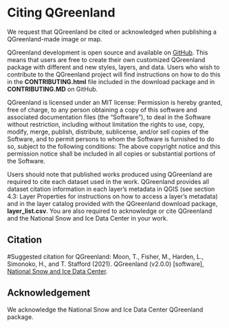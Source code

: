# Citing QGreenland

We request that QGreenland be cited or acknowledged when publishing a
QGreenland-made image or map.

QGreenland development is open source and available on [GitHub](https://github.com/nsidc/qgreenland). 
This means that users are free to create their own customized QGreenland
package with different and new styles, layers, and data. Users who wish to contribute to the
QGreenland project will find instructions on how to do this in the **CONTRIBUTING.html** file
included in the download package and in **CONTRIBUTING.MD** on GitHub.

QGreenland is licensed under an MIT license:
Permission is hereby granted, free of charge, to any person obtaining a copy of this software
and associated documentation files (the “Software”), to deal in the Software without restriction,
including without limitation the rights to use, copy, modify, merge, publish, distribute,
sublicense, and/or sell copies of the Software, and to permit persons to whom the Software
is furnished to do so, subject to the following conditions: The above copyright notice and this
permission notice shall be included in all copies or substantial portions of the Software.

Users should note that published works produced using QGreenland are required to cite
each dataset used in the work. QGreenland provides all dataset citation information in each
layer’s metadata in QGIS (see section 4.3: Layer Properties for instructions on how to access a
layer’s metadata) and in the layer catalog provided with the QGreenland download package,
**layer_list.csv**. You are also required to acknowledge or cite QGreenland and the National
Snow and Ice Data Center in your work.

## Citation

#Suggested citation for QGreenland:
Moon, T., Fisher, M., Harden, L., Simonoko, H., and T. Stafford (2021). QGreenland (v2.0.0) [software],
[National Snow and Ice Data Center](https://qgreenland.org/).

## Acknowledgement

We acknowledge the National Snow and Ice Data Center QGreenland package. 
